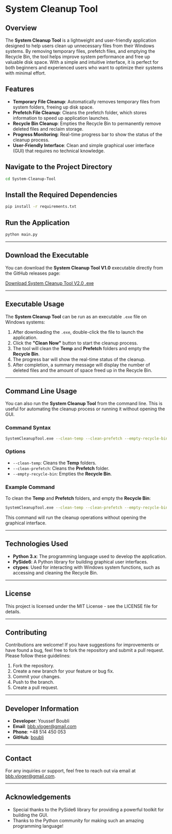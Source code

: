 #  System Cleanup Tool

## Overview

The **System Cleanup Tool** is a lightweight and user-friendly application designed to help users clean up unnecessary files from their Windows systems. By removing temporary files, prefetch files, and emptying the Recycle Bin, the tool helps improve system performance and free up valuable disk space. With a simple and intuitive interface, it is perfect for both beginners and experienced users who want to optimize their systems with minimal effort.

## Features

- **Temporary File Cleanup**: Automatically removes temporary files from system folders, freeing up disk space.
- **Prefetch File Cleanup**: Cleans the prefetch folder, which stores information to speed up application launches.
- **Recycle Bin Cleanup**: Empties the Recycle Bin to permanently remove deleted files and reclaim storage.
- **Progress Monitoring**: Real-time progress bar to show the status of the cleanup process.
- **User-Friendly Interface**: Clean and simple graphical user interface (GUI) that requires no technical knowledge.

## Navigate to the Project Directory

```bash
cd System-Cleanup-Tool
```

## Install the Required Dependencies

```bash
pip install -r requirements.txt
```

## Run the Application

```bash
python main.py
```

---

## Download the Executable

You can download the **System Cleanup Tool V1.0** executable directly from the GitHub releases page:

[Download System Cleanup Tool V2.0 .exe](https://github.com/boubli/System-Cleanup-Tool/releases/download/v1.0/System.Cleanup.Tool.v2.0.exe)

---

## Executable Usage

The **System Cleanup Tool** can be run as an executable `.exe` file on Windows systems:

1. After downloading the `.exe`, double-click the file to launch the application.
2. Click the **"Clean Now"** button to start the cleanup process.
3. The tool will clean the **Temp** and **Prefetch** folders and empty the **Recycle Bin**.
4. The progress bar will show the real-time status of the cleanup.
5. After completion, a summary message will display the number of deleted files and the amount of space freed up in the Recycle Bin.

---

## Command Line Usage

You can also run the **System Cleanup Tool** from the command line. This is useful for automating the cleanup process or running it without opening the GUI.

### Command Syntax

```bash
SystemCleanupTool.exe --clean-temp --clean-prefetch --empty-recycle-bin
```

### Options

- `--clean-temp`: Cleans the **Temp** folders.
- `--clean-prefetch`: Cleans the **Prefetch** folder.
- `--empty-recycle-bin`: Empties the **Recycle Bin**.

### Example Command

To clean the **Temp** and **Prefetch** folders, and empty the **Recycle Bin**:

```bash
SystemCleanupTool.exe --clean-temp --clean-prefetch --empty-recycle-bin
```

This command will run the cleanup operations without opening the graphical interface.

---


## Technologies Used

- **Python 3.x**: The programming language used to develop the application.
- **PySide6**: A Python library for building graphical user interfaces.
- **ctypes**: Used for interacting with Windows system functions, such as accessing and cleaning the Recycle Bin.

---

## License

This project is licensed under the MIT License - see the LICENSE file for details.

---

## Contributing

Contributions are welcome! If you have suggestions for improvements or have found a bug, feel free to fork the repository and submit a pull request. Please follow these guidelines:

1. Fork the repository.
2. Create a new branch for your feature or bug fix.
3. Commit your changes.
4. Push to the branch.
5. Create a pull request.

---

## Developer Information

- **Developer**: Youssef Boubli
- **Email**: bbb.vloger@gmail.com
- **Phone**: +48 514 450 053
- **GitHub**: [boubli](https://github.com/boubli)

---

## Contact

For any inquiries or support, feel free to reach out via email at bbb.vloger@gmail.com.

---

## Acknowledgements

- Special thanks to the PySide6 library for providing a powerful toolkit for building the GUI.
- Thanks to the Python community for making such an amazing programming language!
